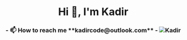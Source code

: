 <h1 align="center">Hi 👋, I'm Kadir</h1>
<h3 align="center"Software Developer and Electronic Technician in Turkey</h3>
- 📫 How to reach me **kadircode@outlook.com**
- 
<img src="https://readme-typing-svg.herokuapp.com?size=20&width=1024&lines=Hi!+I'm+Kadir.+I'm+interested+in+software." alt="Kadir" />
